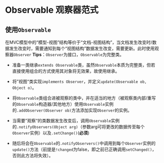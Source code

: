 # Observable 观察器范式

## 使用`Observable`
在MVC模型中的“模型-视图”结构等价于“文档-视图结构”，当文档发生改变时/数据发生改变时，需要通知到每个“视图结构”数据发生改变，需要更新。此时使用观察器`Observer`
**Tips**：`Observer`为接口，`Observable`为完整类。

- 准备一类继承`extends Observable`类，虽然`Observable`本质为完整类，但若直接使用组合的方式使用其对象将无效果，故使用继承。

- 将”视图“类实现`implements Observer`，并定义`update(Observable ob, Object o)`。

- 将`Observable`类组合进被观察的类中，并在适当的地方（被观察类内部/重写的`Observable`构造器/其他地方）使用`Observable`实例的`.addObserver(Observer ob)`方法添加实现`Observer`的实例。

- 当需要”观察“的类数据发生改变后，调用`Observable`实例的`.notifyObservers(Object arg)`（参数arg可将更改的数据传至每个`Observer`实例）以及`.setChange()`(**必须**)

- 随后将会在`Observable`的`.notifyObservers()`中调用到每个`Observer`实例的`update()`方法（前提是`!changed`为false，即之前已正确调用`setChanged()`，否则此方法将失效）。